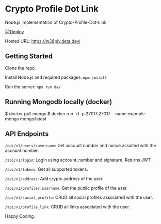 # Crypto Profile Dot Link

Node.js implementation of Crypto-Profile-Dot-Link

[![Deploy](https://button.deta.dev/1/svg)](https://go.deta.dev/deploy?repo=https://github.com/tnbCrow/Crypto-Profile-Dot-Link.git)

Hosted URL: https://w38piy.deta.dev/

## Getting Started

Clone the repo.

Install Node.js and required packages: `npm install`

Run the server: `npm run dev`

## Running Mongodb locally (docker)

$ docker pull mongo
$ docker run -d -p 27017:27017 --name example-mongo mongo:latest

## API Endpoints

`/api/v1/users/:username`: Get account number and nonce assoited with the account number.

`/api/v1/login`: Login using account_number and signature. Returns JWT.

`/api/v1/tokens`: Get all supported tokens.

`/api/v1/address`: Add crypto address of the user.

`/api/v1/profile/:username`: Get the public profile of the user.

`/api/v1/social_profile`: CRUD all social profiles associated with the user.

`/api/v1/profile_link`: CRUD all links associated with the user.

Happy Coding.
